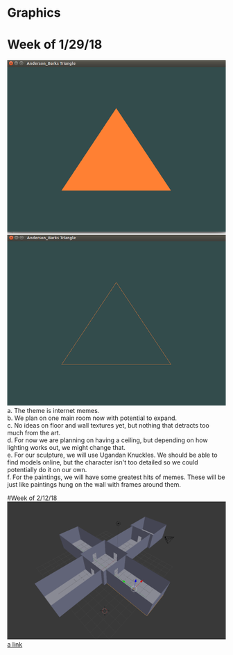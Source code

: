 # Graphics

# Week of 1/29/18
![alt text](https://github.com/Strider102/Graphics/blob/master/images/Triangle%201.png) <br />
![alt text](https://github.com/Strider102/Graphics/blob/master/images/Triangle%202.png) <br />
	a. The theme is internet memes. <br />
	b. We plan on one main room now with potential to expand. <br />
	c. No ideas on floor and wall textures yet, but nothing that detracts too much from the art. <br />
	d. For now we are planning on having a ceiling, but depending on how lighting works out, we might change that. <br />
	e. For our sculpture, we will use Ugandan Knuckles. We should be able to find models online, but the character isn't too detailed so we could potentially do it on our own. <br />
	f. For the paintings, we will have some greatest hits of memes. These will be just like paintings hung on the wall with frames around them.

#Week of 2/12/18
![alt text](https://github.com/Strider102/Graphics/blob/master/images/blender_screenshot.png) <br />
[a link](https://github.com/Strider102/Graphics/blob/master/Museum.blender)
